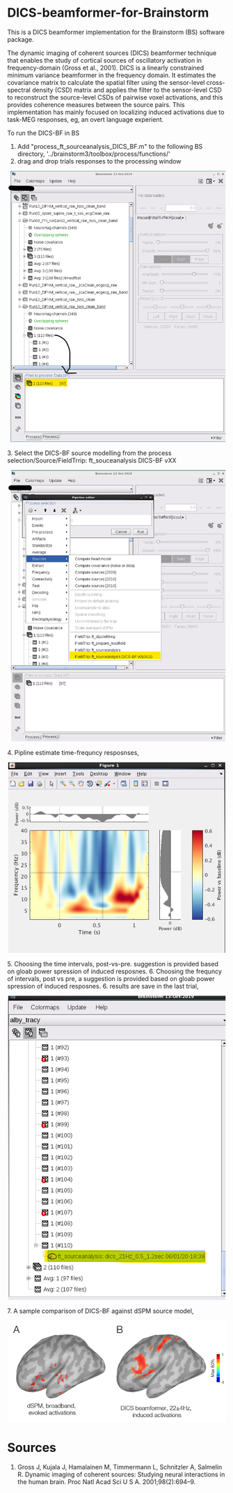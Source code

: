 # DICS-beamformer-for-Brainstorm
This is a DICS beamformer implementation for the Brainstorm (BS) software package.

The dynamic imaging of coherent sources (DICS) beamformer technique that enables the study of cortical sources of oscillatory activation in frequency-domain (Gross et al., 2001). DICS is a linearly constrained minimum variance beamformer in the frequency domain. It estimates the covariance matrix to calculate the spatial filter using the sensor-level cross-spectral density (CSD) matrix and applies the filter to the sensor-level CSD to reconstruct the source-level CSDs of pairwise voxel activations, and this provides coherence measures between the source pairs.
This implementation has mainly focused on localizing induced activations due to task-MEG responses, eg, an overt language experient.

To run the DICS-BF in BS
1. Add "process_ft_sourceanalysis_DICS_BF.m" to the following BS directory, '../brainstorm3/toolbox/process/functions/'
2. drag and drop trials responses to the processing window
<p align="center">
<img src="images/1_screenshot.png" width="500">
</p>
3. Select the DICS-BF source modelling from the process selection/Source/FieldTrrip: ft_souceanalysis DICS-BF vXX
<p align="center">
<img src="images/2_screenshot.png" width="500">
</p>
4. Pipline estimate time-frequncy resposnses,
<p align="center">
<img src="images/3_screenshot.png" width="500">
</p>
5. Choosing the time intervals, post-vs-pre. suggestion is provided based on gloab power spression of induced resposnes.
<!-- <img src="images/4_screenshot.png" width="500"> -->
6. Choosing the frequncy of intervals, post vs pre, a suggestion is provided based on gloab power spression of induced resposnes.
<!-- <img src="images/5_screenshot.png" width="600"> -->
<!-- <img src="images/6_screenshot.png" width="600"> -->
6. results are save in the last trial,
<p align="center">
<img src="images/8_screenshot.png" width="500">
</p>
7. A sample comparison of DICS-BF against dSPM source model,
<p align="center">
<img src="images/7_screenshot.png" width="600">
</p>

# Sources
1. Gross J, Kujala J, Hamalainen M, Timmermann L, Schnitzler A, Salmelin R. Dynamic imaging of coherent sources: Studying neural interactions in the human brain. Proc Natl Acad Sci U S A. 2001;98(2):694–9.
